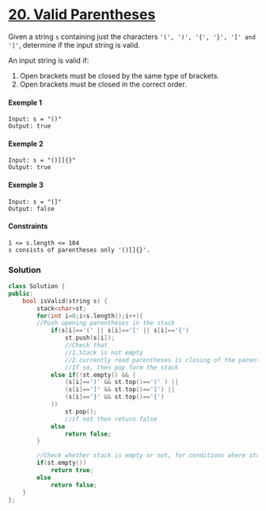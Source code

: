 # [20. Valid Parentheses](https://leetcode.com/problems/valid-parentheses/)

Given a string `s` containing just the characters `'(', ')', '{', '}', '[' and ']'`, determine if the input string is valid.

An input string is valid if:

1. Open brackets must be closed by the same type of brackets.
2. Open brackets must be closed in the correct order.

#### Exemple 1

```
Input: s = "()"
Output: true
```

#### Exemple 2

```
Input: s = "()[]{}"
Output: true
```

#### Exemple 3

```
Input: s = "(]"
Output: false
```

#### Constraints

```
1 <= s.length <= 104
s consists of parentheses only '()[]{}'.
```

### Solution

```cpp
class Solution {
public:
    bool isValid(string s) {
        stack<char>st;
        for(int i=0;i<s.length();i++){
		//Push opening parentheses in the stack
            if(s[i]=='(' || s[i]=='[' || s[i]=='{')
                st.push(s[i]);
				//Check that
				//1.Stack is not empty
				//2.currently read parentheses is closing of the parentheses on the top of the stack
				//If so, then pop form the stack
            else if(!st.empty() && (
                (s[i]==')' && st.top()=='(' ) ||
                (s[i]==']' && st.top()=='[') ||
                (s[i]=='}' && st.top()=='{')
            ))
                st.pop();
				//if not then return false
            else
                return false;
        }

		//Check whether stack is empty or not, for conditions where string is fully read but parentheses doesnt match, like only opening parentheses left(eg: "(((" )
        if(st.empty())
            return true;
        else
            return false;
    }
};
```
